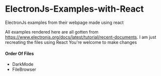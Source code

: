 # ElectronJs-Examples-with-React
ElectronJs examples from their webpage made using react

All examples rendered here are all gotten from https://www.electronjs.org/docs/latest/tutorial/recent-documents.
I am just recreating the files using React
You're welcome to make changes

#### Order Of Files
* DarkMode
* FileBrowser
